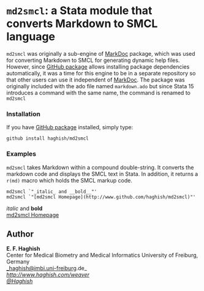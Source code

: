 # `md2smcl`: a Stata module that converts Markdown to SMCL language


`md2smcl` was originally a sub-engine of [MarkDoc](http://github.com/haghish/markdoc) package, which was used for converting
Markdown to SMCL for generating dynamic help files. However, since [GitHub package](http://github.com/haghish/package) allows
installing package dependencies automatically, it was a time for this engine to be in a separate repository so that other
users can use it independent of [MarkDoc](http://github.com/haghish/markdoc).
The package was originally included with the ado file named `markdown.ado` but
since Stata 15 introduces a command with the same name, the command is renamed to
`md2smcl`

### Installation

If you have [GitHub package](http://github.com/haghish/package) installed, simply type:

```{js}
github install haghish/md2smcl
```

### Examples

`md2smcl` takes Markdown within a compound double-string. It converts the markdown code and
displays the SMCL text in Stata. In addition, it returns a `r(md)` macro which
holds the SMCL markup code.

```{js}
md2smcl `"_italic_ and __bold__"'
md2smcl `"[md2smcl Homepage](http://www.github.com/haghish/md2smcl)"'
```
_italic_ and __bold__  
[md2smcl Homepage](http://www.github.com/haghish/md2smcl)

Author
------
  **E. F. Haghish**  
  Center for Medical Biometry and Medical Informatics
  University of Freiburg, Germany      
  _haghish@imbi.uni-freiburg.de_     
  _http://www.haghish.com/weaver_  
  _[@Haghish](https://twitter.com/Haghish)_   
